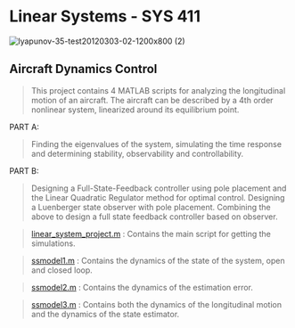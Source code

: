 # Linear Systems - SYS 411

![lyapunov-35-test20120303-02-1200x800 (2)](https://user-images.githubusercontent.com/83914255/215894627-18f49387-3279-44ca-a66c-550eb7b4b182.jpg)

## Aircraft Dynamics Control 

>   This project contains 4 MATLAB scripts for analyzing the longitudinal motion of an aircraft. The aircraft can be described by a 4th order nonlinear system, linearized around its equilibrium point.

PART A:
>   Finding the eigenvalues of the system, simulating the time response and determining stability, observability and controllability.

PART B:
>   Designing a Full-State-Feedback controller using pole placement and the Linear Quadratic Regulator method for optimal control.
Designing a Luenberger state observer with pole placement.
Combining the above to design a full state feedback controller based on observer.

>   <a href = "https://github.com/atzel-ov/LinearSystemsProject/blob/main/linear_systems_project.m">linear_system_project.m</a> : 
Contains the main script for getting the simulations.

>   <a href = "https://github.com/atzel-ov/LinearSystemsProject/blob/main/ssmodel1.m">ssmodel1.m</a> : 
Contains the dynamics of the state of the system, open and closed loop.

>   <a href = "https://github.com/atzel-ov/LinearSystemsProject/blob/main/ssmodel2.m">ssmodel2.m</a> : 
Contains the dynamics of the estimation error.

>   <a href = "https://github.com/atzel-ov/LinearSystemsProject/blob/main/ssmodel3.m">ssmodel3.m</a> : 
Contains both the dynamics of the longitudinal motion and the dynamics of the state estimator.
